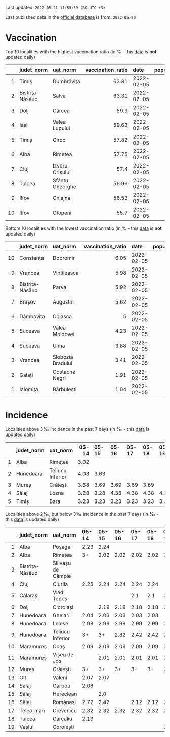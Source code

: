 Last updated: `2022-05-21 11:53:59 (RO UTC +3)`  
  
Last published data in the [official database](https://data.gov.ro/dataset/transparenta-covid) is from: `2022-05-20`
  
# Vaccination  
Top 10 localities with the highest vaccination ratio (in % - this [data](https://vaccinare-covid.gov.ro/situatia-vaccinarii-in-romania/) is **not** updated daily)  
  
|    | judet_norm      | uat_norm        |   vaccination_ratio | date       |   population |   dose_1 |
|---:|:----------------|:----------------|--------------------:|:-----------|-------------:|---------:|
|  1 | Timiș           | Dumbrăvița      |               63.81 | 2022-02-05 |        14668 |     9360 |
|  2 | Bistrița-Năsăud | Salva           |               63.31 | 2022-02-05 |         2753 |     1743 |
|  3 | Dolj            | Cârcea          |               59.9  | 2022-02-05 |         2838 |     1700 |
|  4 | Iași            | Valea Lupului   |               59.63 | 2022-02-05 |        10086 |     6014 |
|  5 | Timiș           | Giroc           |               57.82 | 2022-02-05 |        17954 |    10381 |
|  6 | Alba            | Rimetea         |               57.75 | 2022-02-05 |         1013 |      585 |
|  7 | Cluj            | Izvoru Crișului |               57.4  | 2022-02-05 |         1479 |      849 |
|  8 | Tulcea          | Sfântu Gheorghe |               56.96 | 2022-02-05 |          783 |      446 |
|  9 | Ilfov           | Chiajna         |               56.53 | 2022-02-05 |        28196 |    15939 |
| 10 | Ilfov           | Otopeni         |               55.7  | 2022-02-05 |        18314 |    10201 |
  
Bottom 10 localities with the lowest vaccination ratio (in % - this [data](https://vaccinare-covid.gov.ro/situatia-vaccinarii-in-romania/) is **not** updated daily)  
  
|    | judet_norm      | uat_norm          |   vaccination_ratio | date       |   population |   dose_1 |
|---:|:----------------|:------------------|--------------------:|:-----------|-------------:|---------:|
| 10 | Constanța       | Dobromir          |                6.05 | 2022-02-05 |         3702 |      224 |
|  9 | Vrancea         | Vintileasca       |                5.98 | 2022-02-05 |         1940 |      116 |
|  8 | Bistrița-Năsăud | Parva             |                5.92 | 2022-02-05 |         2585 |      153 |
|  7 | Brașov          | Augustin          |                5.62 | 2022-02-05 |         2116 |      119 |
|  6 | Dâmbovița       | Cojasca           |                5    | 2022-02-05 |         8975 |      449 |
|  5 | Suceava         | Valea Moldovei    |                4.23 | 2022-02-05 |         4680 |      198 |
|  4 | Suceava         | Ulma              |                3.88 | 2022-02-05 |         2242 |       87 |
|  3 | Vrancea         | Slobozia Bradului |                3.41 | 2022-02-05 |         8807 |      300 |
|  2 | Galați          | Costache Negri    |                1.91 | 2022-02-05 |         2727 |       52 |
|  1 | Ialomița        | Bărbulești        |                1.04 | 2022-02-05 |         7599 |       79 |
  
# Incidence  
Localities above 3‰ incidence in the past 7 days (in ‰ - this [data](https://data.gov.ro/dataset/transparenta-covid) is updated daily)  
  
|    | judet_norm   | uat_norm         |   05-14 | 05-15   | 05-16   | 05-17   | 05-18   | 05-19   | 05-20   |
|---:|:-------------|:-----------------|--------:|:--------|:--------|:--------|:--------|:--------|:--------|
|  1 | Alba         | Rimetea          |    3.02 |         |         |         |         |         |         |
|  2 | Hunedoara    | Teliucu Inferior |    4.03 | 3.63    |         |         |         |         |         |
|  3 | Mureș        | Crăiești         |    3.68 | 3.69    | 3.69    | 3.69    | 3.69    |         |         |
|  4 | Sălaj        | Lozna            |    3.28 | 3.28    | 4.38    | 4.38    | 4.38    | 4.38    | 4.38    |
|  5 | Timiș        | Bara             |    3.23 | 3.23    | 3.23    | 3.23    | 3.23    | 3.23    | 3.23    |
  
Localities above 2‰, but below 3‰ incidence in the past 7 days (in ‰ - this [data](https://data.gov.ro/dataset/transparenta-covid) is updated daily)  
  
|    | judet_norm      | uat_norm           | 05-14   | 05-15   | 05-16   | 05-17   | 05-18   | 05-19   | 05-20   |
|---:|:----------------|:-------------------|:--------|:--------|:--------|:--------|:--------|:--------|:--------|
|  1 | Alba            | Poșaga             | 2.23    | 2.24    |         |         |         |         |         |
|  2 | Alba            | Rimetea            | 3+      | 2.02    | 2.02    | 2.02    | 2.02    | 2.02    | 2.02    |
|  3 | Bistrița-Năsăud | Silivașu de Câmpie |         |         |         |         |         |         | 2.2     |
|  4 | Cluj            | Ciurila            | 2.25    | 2.24    | 2.24    | 2.24    | 2.24    |         |         |
|  5 | Călărași        | Vlad Țepeș         |         |         |         | 2.1     | 2.1     | 2.1     | 2.1     |
|  6 | Dolj            | Cioroiași          |         | 2.18    | 2.18    | 2.18    | 2.18    | 2.18    |         |
|  7 | Hunedoara       | Ghelari            | 2.04    | 2.03    | 2.03    | 2.03    | 2.03    |         |         |
|  8 | Hunedoara       | Lelese             | 2.98    | 2.99    | 2.99    | 2.99    | 2.99    | 2.99    | 2.99    |
|  9 | Hunedoara       | Teliucu Inferior   | 3+      | 3+      | 2.82    | 2.42    | 2.42    | 2.42    | 2.42    |
| 10 | Maramureș       | Coaș               | 2.09    | 2.09    | 2.09    | 2.09    | 2.09    | 2.09    | 2.09    |
| 11 | Maramureș       | Vișeu de Jos       |         | 2.01    | 2.01    | 2.01    | 2.01    | 2.01    | 2.01    |
| 12 | Mureș           | Crăiești           | 3+      | 3+      | 3+      | 3+      | 3+      | 2.46    | 2.46    |
| 13 | Olt             | Văleni             | 2.07    | 2.07    |         |         |         |         |         |
| 14 | Sălaj           | Gârbou             | 2.08    |         |         |         |         |         |         |
| 15 | Sălaj           | Hereclean          |         | 2.0     |         |         |         |         |         |
| 16 | Sălaj           | Românași           | 2.72    | 2.42    |         | 2.12    | 2.12    | 2.12    | 2.12    |
| 17 | Teleorman       | Crevenicu          | 2.32    | 2.32    | 2.32    | 2.32    | 2.32    | 2.32    | 2.32    |
| 18 | Tulcea          | Carcaliu           | 2.13    |         |         |         |         |         |         |
| 19 | Vaslui          | Coroiești          |         |         |         |         |         | 2.12    | 2.12    |